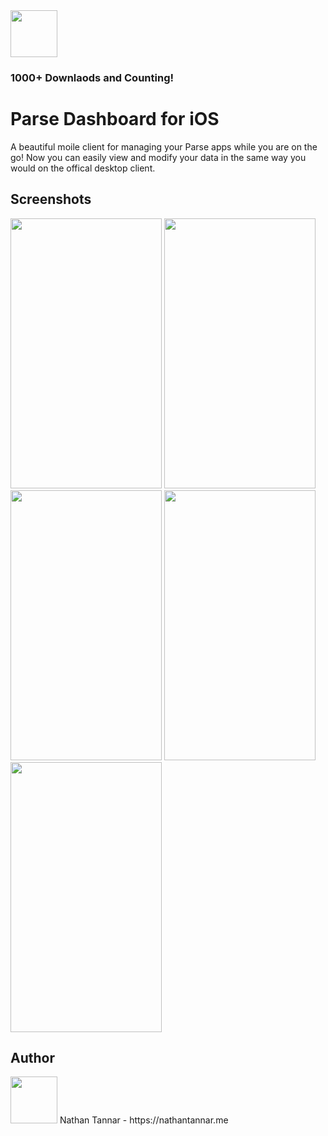 <img src="https://github.com/nathantannar4/Parse-Dashboard-for-iOS/blob/master/Screenshots/AppStore.png?raw=true" height="75">

### 1000+ Downlaods and Counting!

# Parse Dashboard for iOS

A beautiful moile client for managing your Parse apps while you are on the go! Now you can easily view and modify your data in the same way you would on the offical desktop client.

## Screenshots

<img src="https://github.com/nathantannar4/Parse-Dashboard-for-iOS/blob/master/Screenshots/Servers.png?raw=true" width="242" height="432"> <img src="https://github.com/nathantannar4/Parse-Dashboard-for-iOS/blob/master/Screenshots/Schemas.png?raw=true" width="242" height="432">
<img src="https://github.com/nathantannar4/Parse-Dashboard-for-iOS/blob/master/Screenshots/Class.png?raw=true" width="242" height="432"> <img src="https://github.com/nathantannar4/Parse-Dashboard-for-iOS/blob/master/Screenshots/Query.png?raw=true" width="242" height="432">
<img src="https://github.com/nathantannar4/Parse-Dashboard-for-iOS/blob/master/Screenshots/Object.png?raw=true" width="242" height="432">

## Author

<img src="https://nathantannar.me/NTComponents/NTComponents/Assets/Nathan.png" width="75" height="75">
Nathan Tannar - https://nathantannar.me
